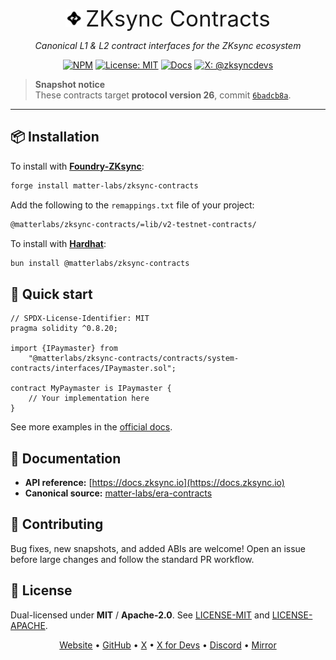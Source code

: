 <div align="center">

<picture>
  <source srcset=".github/assets/elastic_white.svg" media="(prefers-color-scheme: dark)" />
  <img src=".github/assets/elastic_black.svg" alt="ZKsync" width="28" style="vertical-align: middle;">
</picture>
<span style="font-size:2.5em; vertical-align: middle;">ZKsync Contracts</span>

*Canonical L1 & L2 contract interfaces for the ZKsync ecosystem*

[![NPM](https://img.shields.io/npm/v/@matterlabs/zksync-contracts)](https://www.npmjs.com/package/@matterlabs/zksync-contracts)
[![License: MIT](https://img.shields.io/badge/License-MIT-green.svg)](LICENSE-MIT)
[![Docs](https://img.shields.io/badge/docs-reference-blue)](https://docs.zksync.io)
[![X: @zksyncdevs](https://img.shields.io/badge/follow-@zksyncdevs-1DA1F2?logo=x)](https://x.com/zksyncdevs)

</div>

> **Snapshot notice**  
> These contracts target **protocol version 26**, commit [`6badcb8a`](https://github.com/matter-labs/era-contracts/commit/6badcb8a9b6114c6dd10d3b172a96812250604b0).

---

## 📦 Installation

To install with [**Foundry-ZKsync**](https://github.com/matter-labs/foundry-zksync):

```bash
forge install matter-labs/zksync-contracts
```

Add the following to the `remappings.txt` file of your project:

```txt
@matterlabs/zksync-contracts/=lib/v2-testnet-contracts/
```

To install with [**Hardhat**](https://github.com/matter-labs/hardhat-zksync):

```bash
bun install @matterlabs/zksync-contracts
```

## 🚀 Quick start

```solidity
// SPDX-License-Identifier: MIT
pragma solidity ^0.8.20;

import {IPaymaster} from
    "@matterlabs/zksync-contracts/contracts/system-contracts/interfaces/IPaymaster.sol";

contract MyPaymaster is IPaymaster {
    // Your implementation here
}
```

See more examples in the [official docs](https://docs.zksync.io).

## 📖 Documentation

* **API reference:** [https://docs.zksync.io](https://docs.zksync.io)
* **Canonical source:** [matter-labs/era-contracts](https://github.com/matter-labs/era-contracts)

## 🤝 Contributing

Bug fixes, new snapshots, and added ABIs are welcome!
Open an issue before large changes and follow the standard PR workflow.

## 📜 License

Dual-licensed under **MIT** / **Apache-2.0**.
See [LICENSE-MIT](LICENSE-MIT) and [LICENSE-APACHE](LICENSE-APACHE).

<div align="center">

[Website](https://zksync.io) •
[GitHub](https://github.com/matter-labs) •
[X](https://x.com/zksync) •
[X for Devs](https://x.com/zksyncdevs) •
[Discord](https://join.zksync.dev) •
[Mirror](https://zksync.mirror.xyz)

</div>
